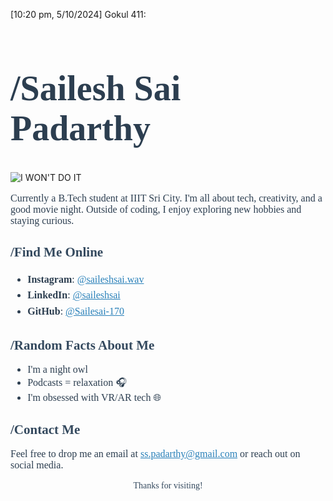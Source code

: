 [10:20 pm, 5/10/2024] Gokul 411: <h1 style="font-family: Georgia, serif; ;font-size: 56px; color: #2c3e50;">/Sailesh Sai Padarthy</h1>


![I WON'T DO IT](https://github.com/user-attachments/assets/d869acfa-eb41-492a-8467-17def52575a9)



<p style="font-family: Georgia, serif; font-size: 16px; color: #2c3e50;">
Currently a B.Tech student at IIIT Sri City. I'm all about tech, creativity, and a good movie night. Outside of coding, I enjoy exploring new hobbies and staying curious.

</p>

<h2 style="font-family: Georgia, serif; color: #34495e;">/Find Me Online </h2>
<ul style="font-family: Georgia, serif; font-size: 16px; color: #2c3e50; line-height: 1.6;">
  <li><strong>Instagram</strong>: <a href="https://instagram.com/saileshsai170" style="color: #2980b9;">@saileshsai.wav</a></li>
  <li><strong>LinkedIn</strong>: <a href="https://www.linkedin.com/in/sailesh-sai-8a6814324/" style="color: #2980b9;">@saileshsai</a></li>
  <li><strong>GitHub</strong>: <a href="https://github.com/abhijit-23blaze" style="color: #2980b9;">@Sailesai-170</a></li>
</ul>

<h2 style="font-family: Georgia, serif; color: #34495e;">/Random Facts About Me </h2>
<ul style="font-family: Georgia, serif; font-size: 16px; color: #2c3e50;">
  <li>I'm a night owl 🌙</li>
  <li>Podcasts = relaxation 🎧</li>
  <li>I'm obsessed with VR/AR tech 🌐</li>
</ul>

<h2 style="font-family: Georgia, serif; color: #34495e;">/Contact Me </h2>
<p style="font-family: Georgia, serif; font-size: 16px; color: #2c3e50;">
Feel free to drop me an email at <a href="mailto:your.email@example.com" style="color: #2980b9;">ss.padarthy@gmail.com</a> or reach out on social media.
</p>
 <p style="font-family: Georgia, serif; text-align: center; color: #34495e;">Thanks for visiting!</p>
